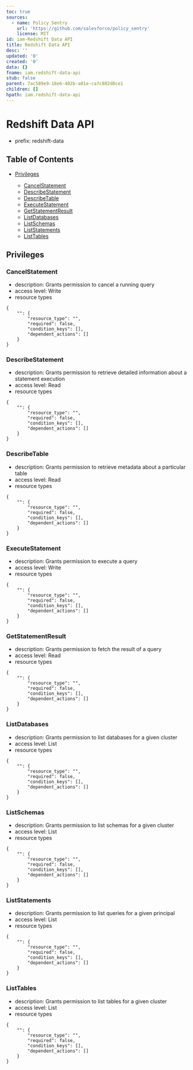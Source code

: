 ```yaml
---
toc: true
sources:
  - name: Policy Sentry
    url: 'https://github.com/salesforce/policy_sentry'
    license: MIT
id: iam-Redshift Data API
title: Redshift Data API
desc: ''
updated: '0'
created: '0'
data: {}
fname: iam.redshift-data-api
stub: false
parent: 7ac589e9-18e6-402b-a01e-ca7c802d0ce1
children: []
hpath: iam.redshift-data-api
---
```

# Redshift Data API

- prefix: redshift-data

## Table of Contents

- [Privileges](#privileges)

  - [CancelStatement](#cancelstatement)
  - [DescribeStatement](#describestatement)
  - [DescribeTable](#describetable)
  - [ExecuteStatement](#executestatement)
  - [GetStatementResult](#getstatementresult)
  - [ListDatabases](#listdatabases)
  - [ListSchemas](#listschemas)
  - [ListStatements](#liststatements)
  - [ListTables](#listtables)

## Privileges

### CancelStatement

- description: Grants permission to cancel a running query
- access level: Write
- resource types

```
{
    "": {
        "resource_type": "",
        "required": false,
        "condition_keys": [],
        "dependent_actions": []
    }
}
```

### DescribeStatement

- description: Grants permission to retrieve detailed information about a statement execution
- access level: Read
- resource types

```
{
    "": {
        "resource_type": "",
        "required": false,
        "condition_keys": [],
        "dependent_actions": []
    }
}
```

### DescribeTable

- description: Grants permission to retrieve metadata about a particular table
- access level: Read
- resource types

```
{
    "": {
        "resource_type": "",
        "required": false,
        "condition_keys": [],
        "dependent_actions": []
    }
}
```

### ExecuteStatement

- description: Grants permission to execute a query
- access level: Write
- resource types

```
{
    "": {
        "resource_type": "",
        "required": false,
        "condition_keys": [],
        "dependent_actions": []
    }
}
```

### GetStatementResult

- description: Grants permission to fetch the result of a query
- access level: Read
- resource types

```
{
    "": {
        "resource_type": "",
        "required": false,
        "condition_keys": [],
        "dependent_actions": []
    }
}
```

### ListDatabases

- description: Grants permission to list databases for a given cluster
- access level: List
- resource types

```
{
    "": {
        "resource_type": "",
        "required": false,
        "condition_keys": [],
        "dependent_actions": []
    }
}
```

### ListSchemas

- description: Grants permission to list schemas for a given cluster
- access level: List
- resource types

```
{
    "": {
        "resource_type": "",
        "required": false,
        "condition_keys": [],
        "dependent_actions": []
    }
}
```

### ListStatements

- description: Grants permission to list queries for a given principal
- access level: List
- resource types

```
{
    "": {
        "resource_type": "",
        "required": false,
        "condition_keys": [],
        "dependent_actions": []
    }
}
```

### ListTables

- description: Grants permission to list tables for a given cluster
- access level: List
- resource types

```
{
    "": {
        "resource_type": "",
        "required": false,
        "condition_keys": [],
        "dependent_actions": []
    }
}
```
